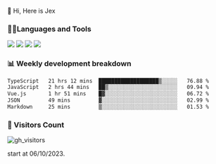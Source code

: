  👋 Hi, Here is Jex

 

### 🧑‍💻Languages and Tools

<code><a href="https://react.dev"><img src="https://api.iconify.design/logos:react.svg" /></a></code>
<code><a href="https://github.com/vuejs/core"><img src="https://api.iconify.design/logos:vue.svg" /></a></code> 
<code><a href="https://github.com/microsoft/TypeScript"><img src="https://api.iconify.design/logos:typescript-icon.svg" /></a></code>
<code><a href="https://threejs.org/"><img src="https://api.iconify.design/logos:threejs.svg" /></a></code>

### 📊 Weekly development breakdown

<!--START_SECTION:waka-->

```txt
TypeScript   21 hrs 12 mins  ███████████████████▒░░░░░   76.88 %
JavaScript   2 hrs 44 mins   ██▒░░░░░░░░░░░░░░░░░░░░░░   09.94 %
Vue.js       1 hr 51 mins    █▓░░░░░░░░░░░░░░░░░░░░░░░   06.72 %
JSON         49 mins         ▓░░░░░░░░░░░░░░░░░░░░░░░░   02.99 %
Markdown     25 mins         ▒░░░░░░░░░░░░░░░░░░░░░░░░   01.53 %
```

<!--END_SECTION:waka-->


### 👀 Visitors Count

![gh_visitors](https://profile-counter.glitch.me/jexlau/count.svg)

start at 06/10/2023.
